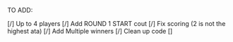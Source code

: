 TO ADD:

[/] Up to 4 players
[/] Add ROUND 1 START cout
[/] Fix scoring (2 is not the highest ata)
[/] Add Multiple winners
[/] Clean up code
[] 
